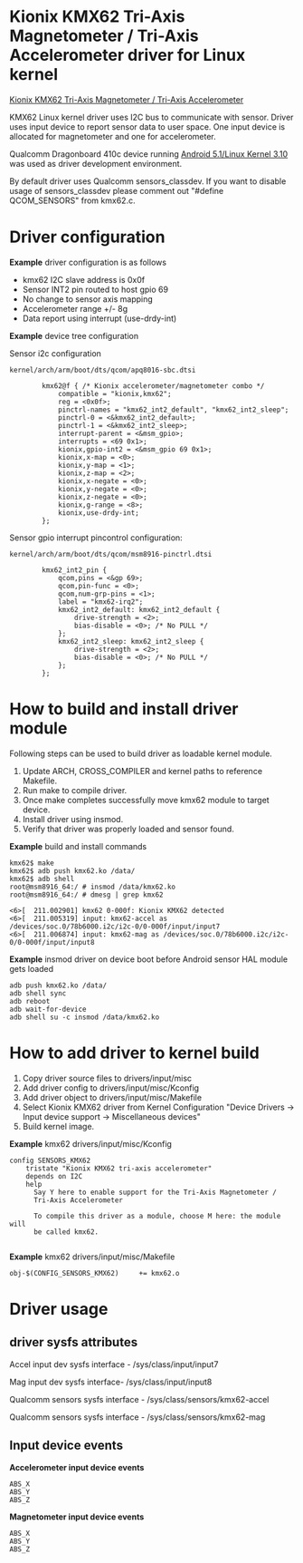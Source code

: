 # Kionix KMX62 Tri-Axis Magnetometer / Tri-Axis Accelerometer driver for Linux kernel #

[Kionix KMX62 Tri-Axis Magnetometer / Tri-Axis Accelerometer](http://www.kionix.com/product/KMX62)

KMX62 Linux kernel driver uses I2C bus to communicate with sensor. Driver uses input device to report sensor data to user space. One input device is allocated for magnetometer and one for accelerometer.

Qualcomm Dragonboard 410c device running [Android 5.1/Linux Kernel 3.10](https://developer.qualcomm.com/hardware/dragonboard-410c) was used as driver development environment.

By default driver uses Qualcomm sensors_classdev. If you want to disable usage of sensors_classdev please comment out "#define QCOM_SENSORS" from kmx62.c.

# Driver configuration #

**Example** driver configuration is as follows

- kmx62 I2C slave address is 0x0f
- Sensor INT2 pin routed to host gpio 69
- No change to sensor axis mapping
- Accelerometer range +/- 8g
- Data report using interrupt (use-drdy-int)

**Example** device tree configuration

Sensor i2c configuration 

```
kernel/arch/arm/boot/dts/qcom/apq8016-sbc.dtsi

		kmx62@f { /* Kionix accelerometer/magnetometer combo */
			compatible = "kionix,kmx62";
			reg = <0x0f>;
			pinctrl-names = "kmx62_int2_default", "kmx62_int2_sleep";
			pinctrl-0 = <&kmx62_int2_default>;
			pinctrl-1 = <&kmx62_int2_sleep>;
			interrupt-parent = <&msm_gpio>;
			interrupts = <69 0x1>;
			kionix,gpio-int2 = <&msm_gpio 69 0x1>;
			kionix,x-map = <0>;
			kionix,y-map = <1>;
			kionix,z-map = <2>;
			kionix,x-negate = <0>;
			kionix,y-negate = <0>;
			kionix,z-negate = <0>;
			kionix,g-range = <8>;
			kionix,use-drdy-int;
		};
```
Sensor gpio interrupt pincontrol configuration:
```
kernel/arch/arm/boot/dts/qcom/msm8916-pinctrl.dtsi

		kmx62_int2_pin {
			qcom,pins = <&gp 69>;
			qcom,pin-func = <0>;
			qcom,num-grp-pins = <1>;
			label = "kmx62-irq2";
			kmx62_int2_default: kmx62_int2_default {
				drive-strength = <2>;
				bias-disable = <0>;	/* No PULL */
			};
			kmx62_int2_sleep: kmx62_int2_sleep {
				drive-strength = <2>;
				bias-disable = <0>;	/* No PULL */
			};
		};

```
# How to build and install driver module #

Following steps can be used to build driver as loadable kernel module.

1. Update ARCH, CROSS_COMPILER and kernel paths to reference Makefile.
2. Run make to compile driver.
3. Once make completes successfully move kmx62 module to target device.
4. Install driver using insmod. 
5. Verify that driver was properly loaded and sensor found.


**Example** build and install commands

```
kmx62$ make
kmx62$ adb push kmx62.ko /data/
kmx62$ adb shell
root@msm8916_64:/ # insmod /data/kmx62.ko
root@msm8916_64:/ # dmesg | grep kmx62

<6>[  211.002901] kmx62 0-000f: Kionix KMX62 detected
<6>[  211.005319] input: kmx62-accel as /devices/soc.0/78b6000.i2c/i2c-0/0-000f/input/input7
<6>[  211.006874] input: kmx62-mag as /devices/soc.0/78b6000.i2c/i2c-0/0-000f/input/input8

```

**Example** insmod driver on device boot before Android sensor HAL module gets loaded

```
adb push kmx62.ko /data/
adb shell sync
adb reboot
adb wait-for-device
adb shell su -c insmod /data/kmx62.ko
```

# How to add driver to kernel build #

1. Copy driver source files to drivers/input/misc
2. Add driver config to drivers/input/misc/Kconfig
3. Add driver object to drivers/input/misc/Makefile
4. Select Kionix KMX62 driver from Kernel Configuration "Device Drivers -> Input device support -> Miscellaneous devices" 
5. Build kernel image.

**Example** kmx62 drivers/input/misc/Kconfig
```
config SENSORS_KMX62
	tristate "Kionix KMX62 tri-axis accelerometer"
	depends on I2C
	help
	  Say Y here to enable support for the Tri-Axis Magnetometer / 
	  Tri-Axis Accelerometer

	  To compile this driver as a module, choose M here: the module will
	  be called kmx62.
	  
```

**Example** kmx62 drivers/input/misc/Makefile

```
obj-$(CONFIG_SENSORS_KMX62)		+= kmx62.o
```

# Driver usage #

## driver sysfs attributes ##

Accel input dev sysfs interface - /sys/class/input/input7

Mag input dev sysfs interface- /sys/class/input/input8


Qualcomm sensors sysfs interface - /sys/class/sensors/kmx62-accel

Qualcomm sensors sysfs interface - /sys/class/sensors/kmx62-mag

## Input device events ##

**Accelerometer input device events**
```
ABS_X 
ABS_Y
ABS_Z
```

**Magnetometer input device events**
```
ABS_X 
ABS_Y
ABS_Z
```